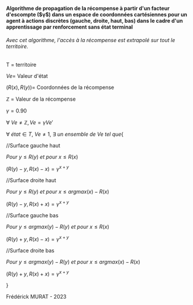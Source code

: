 <h4>Algorithme de propagation de la récompense à partir d'un facteur d'escompte ($γ$) dans un espace de coordonnées cartésiennes pour un agent à actions discrètes (gauche, droite, haut, bas) dans le cadre d'un apprentissage par renforcement sans état terminal</h4>
<h6>Avec cet algorithme, l'accès à la récompense est extrapolé sur tout le territoire.</h6>

T = territoire

$Ve =$ Valeur d'état

$(R(x),R(y)) =$ Coordonnées de la récompense

ℤ = Valeur de la récompense

$γ = 0.90$

$∀\ Ve ≠ ℤ, Ve = γVe'$

$∀\ état ∈ T$, $Ve ≠ 1$, $∃\ un\ ensemble\ de\ Ve\ tel\ que${ 

//Surface gauche haut 

$Pour\ y ≤ R(y)\ et\ pour\ x ≤ R(x)$

  $( R(y) - y , R(x) - x  ) = γ^{x+y}$

//Surface droite haut 

$Pour\ y ≤ R(y)\ et\ pour\ x ≤ argmax(x)-R(x)$

  $( R(y) - y , R(x) + x  ) = γ^{x+y}$

//Surface gauche bas

$Pour\ y ≤ argmax(y) - R(y)\ et\ pour\ x ≤ R(x)$

  $( R(y) + y , R(x) - x  ) = γ^{x+y}$

//Surface droite bas

$Pour\ y ≤ argmax(y) - R(y)\ et\ pour\ x ≤ argmax(x) - R(x)$

  $( R(y) + y , R(x) + x  ) = γ^{x+y}$

}

Frédérick MURAT - 2023
